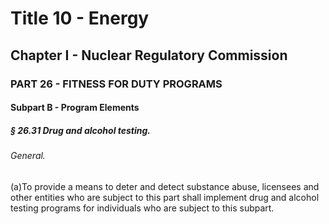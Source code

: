 
# Title 10 - Energy
## Chapter I - Nuclear Regulatory Commission
### PART 26 - FITNESS FOR DUTY PROGRAMS
#### Subpart B - Program Elements
##### § 26.31 Drug and alcohol testing.
###### General.

(a)To provide a means to deter and detect substance abuse, licensees and other entities who are subject to this part shall implement drug and alcohol testing programs for individuals who are subject to this subpart.
